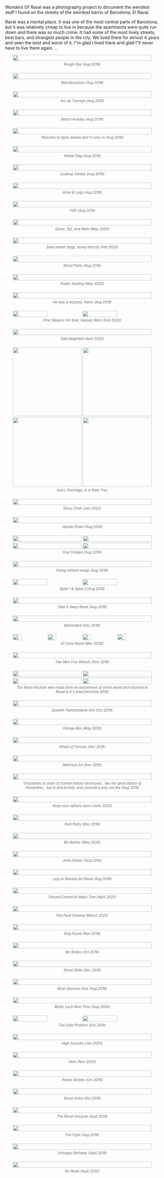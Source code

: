 Wonders Of Raval was a photography project to document the weirdest stuff I found on the streets of the weirdest barrio of Barcelona, El Raval. 
<div style="margin-bottom: 1em;">


Raval was a mental place. It was one of the most central parts of Barcelona, but it was relatively cheap to live in because the apartments were quite run down and there was so much crime. It had some of the most lively streets, best bars, and strangest people in the city. We lived there for almost 4 years and seen the best and worst of it. I"m glad I lived there and glad I"ll never have to live there again. ..
<div style="margin-bottom: 2em;">

<style>
.image-container {
  margin-bottom: 1.5em;
  width: 100%;
}
.image-container img {
  width: 100%;
  max-width: 100%;
  height: auto;
  loading: lazy;
}
.image-container figcaption {
  text-align: center;
  margin-top: 0.4em;
  font-style: italic;
  color: #666;
  font-size: 0.8em;
}
</style>

<div style="width: 90%; margin: 0 auto;">
<div style="display: flex; flex-direction: column;">
<div class="image-container">
<img src="smoking-parrot.jpg"/>
<figcaption>Rough Day (Aug 2019)</figcaption>
</div>
<div class="image-container">
<img src="bad-reception.jpg"/>
<figcaption>Bad Reception (Aug 2019)</figcaption>
</div>
<div class="image-container">
<img src="arc-de-triomph.jpg"/>
<figcaption>Arc de Triomph (Aug 2019)</figcaption>
</div>
<div class="image-container">
<img src="beach-holiday.jpg"/>
<figcaption>Beach Holiday (Aug 2019)</figcaption>
</div>
<div class="image-container">
<img src="unfriendly-spar.jpg"/>
<figcaption>Welcome to Spar, please don"t come in (Aug 2019)</figcaption>
</div>
<div class="image-container">
<img src="yellow-flag.jpg"/>
<figcaption>Yellow Flag (Aug 2019)</figcaption>
</div>
<div class="image-container">
<img src="looking-closley.jpg"/>
<figcaption>Looking Closley (Aug 2019)</figcaption>
</div>
<div class="image-container">
<img src="arms-and-legs.jpg"/>
<figcaption>Arms & Legs (Aug 2019)</figcaption>
</div>
<div class="image-container">
<img src="tgif.jpg"/>
<figcaption>TGIF (Aug 2019)</figcaption>
</div>
<div class="image-container">
<img src="meth-ping-pong.jpg"/>
<figcaption>Game, Set, and Meth (May 2020)</figcaption>
</div>
<div class="image-container">
<img src="save-plastic-bags.jpg"/>
<figcaption>Save plastic bags, dump directly (Feb 2020)</figcaption>
</div>
<div class="image-container">
<img src="street-party.jpg"/>
<figcaption>Street Party (Aug 2019)</figcaption>
</div>
<div class="image-container">
<img src="public-seating.jpg"/>
<figcaption>Public Seating (May 2020)</figcaption>
</div>
<div class="image-container">
<img src="he-was-a-wizzard-harry.jpg"/>
<figcaption>He was a wizzard, Harry (Aug 2019)</figcaption>
</div>
<div class="image-container">
<div style="display: flex; flex-direction: row; gap:2px">
<img src="pink-slippers-for-sale-heavily-worn.jpg" style="width: 50%"/>
<img src="pink-slippers.jpg" style="width: 50%"/>
</div>
<figcaption>Pink Slippers For Sale, Heavily Worn (Feb 2020)</figcaption>
</div>
<div class="image-container">
<img src="sala-baghdad.jpg"/>
<figcaption>Sala Baghdad (April 2020)</figcaption>
</div>
<div class="image-container">
<div style="display: flex; flex-direction: column">
<div style="display: grid; grid-template-columns: repeat(2, 1fr); gap: 4px;">
<img src="i-partridge-1.jpg" style="width: 100%; aspect-ratio: 1;" loading="lazy">
<img src="i-partridge-2.jpg" style="width: 100%; aspect-ratio: 1;" loading="lazy">
<img src="i-partridge-3.jpg" style="width: 100%; aspect-ratio: 1;" loading="lazy">
<img src="i-partridge-4.jpg" style="width: 100%; aspect-ratio: 1;" loading="lazy">
</div>
<figcaption>And I, Partridge, In A Palm Tree</figcaption>
</div>
</div>
<div class="image-container">
<img src="disco-chair.jpg"/>
<figcaption>Disco Chair (Jan 2020)</figcaption>
</div>
<div class="image-container">
<img src="upside-down.jpg"/>
<figcaption>Upside Down (Aug 2019)</figcaption>
</div>
<div class="image-container">
<div style="display: grid; grid-template-columns: repeat(2, 1fr); gap: 4px;">
<img src="fridge-open.jpg" />
<img src="fridge-leaning.jpg" />
<img src="fridge-robert.jpg" />
<img src="fridge-side.jpg" />
</div>
<figcaption>Four Fridges (Aug 2019)</figcaption>
</div>
<div class="image-container">
<img src="flying-without-wings.jpg"/>
<figcaption>Flying without wings (Aug 2019)</figcaption>
</div>
<div class="image-container">
<div style="display: flex; flex-direction: row; gap:2px">
<img src="splat.jpg" style="width: 50%"/>
<img src="splat-2.jpg" style="width: 50%"/>
</div>
<figcaption>Splat 1 & Splat 2 (Aug 2019)</figcaption>
</div>
<div class="image-container">
<img src="take-it-away-raval.jpg"/>
<figcaption>Take It Away Raval (Aug 2019)</figcaption>
</div>
<div class="image-container">
<img src="binheaded.jpg"/>
<figcaption>Binheaded (Dec 2019)</figcaption>
</div>
<div class="image-container">
<div style="display: flex; flex-direction: row; gap:2px">
<img src="fountain-shoes.jpg" style="width: 25%"/>
<img src="corte-raval-1.jpg" style="width: 25%"/>
<img src="corte-raval.jpg" style="width: 25%"/>
<img src="corte-raval-2.jpg" style="width: 25%"/>
</div>
<figcaption>El Corte Raval (Mar 2020)</figcaption>
</div>
<div class="image-container">
<img src="2-men-5-wheels.jpg"/>
<figcaption>Two Men Five Wheels (Nov 2019)</figcaption>
</div>
<div class="image-container">
<div style="display: grid; grid-template-columns: repeat(2, 1fr); gap: 4px;">
<img src="raval-recliner-old.jpg" />
<img src="raval-recliner-process.jpg" />
<img src="raval-recliner-rambla.jpg" />
<img src="raval-recliner-cccb.jpg" />
</div>
<figcaption>The Raval Recliner was made from an assortment of street wood and returned to Raval in it"s final form(Feb 2019)</figcaption>
</div>
<div class="image-container">
<img src="quentin.jpg"/>
<figcaption>Quentin Tantarantana-tino (Oct 2019)</figcaption>
</div>
<div class="image-container">
<img src="orange-box.jpg"/>
<figcaption>Orange Box (May 2020)</figcaption>
</div>
<div class="image-container">
<img src="wheel-of-fortune.jpg"/>
<figcaption>Wheel of Fortune (Dec 2019)</figcaption>
</div>
<div class="image-container">
<img src="mattress-art.jpg"/>
<figcaption>Mattress Art (Dec 2019)</figcaption>
</div>
<div class="image-container">
<img src="dvd-box.jpg"/>
<figcaption>Thousands of years of human history destroyed... like the great library of Alexandria... but in dvd format, and covered in piss not fire (Aug 2019)</figcaption>
</div>
<div class="image-container">
<img src="im-with-him.jpg"/>
<figcaption>Keep your options open (June 2020)</figcaption>
</div>
<div class="image-container">
<img src="pool-party.jpg"/>
<figcaption>Pool Party (Dec 2019)</figcaption>
</div>
<div class="image-container">
<img src="bin-barbie.jpg"/>
<figcaption>Bin Barbie (May 2020)</figcaption>
</div>
<div class="image-container">
<img src="arms-dealer.jpg"/>
<figcaption>Arms Dealer (Aug 2019)</figcaption>
</div>
<div class="image-container">
<img src="leg-rambla.jpg"/>
<figcaption>Leg on Rambla del Raval (Aug 2019)</figcaption>
</div>
<div class="image-container">
<img src="ground-control-to-major-tom.jpg"/>
<figcaption>Ground Control to Major Tom (April 2020)</figcaption>
</div>
<div class="image-container">
<img src="flat-pack-parking.jpg"/>
<figcaption>Flat Pack Parking (March 2020)</figcaption>
</div>
<div class="image-container">
<img src="dog-found.jpg"/>
<figcaption>Dog Found (Nov 2019)</figcaption>
</div>
<div class="image-container">
<img src="bin-snake.jpg"/>
<figcaption>Bin Snake (Oct 2019)</figcaption>
</div>
<div class="image-container">
<img src="street-dildo.jpg"/>
<figcaption>Street Dildo (Dec 2019)</figcaption>
</div>
<div class="image-container">
<img src="most-glorious-hole.jpg"/>
<figcaption>Most Glorious Hole (Aug 2019)</figcaption>
</div>
<div class="image-container">
<img src="better-luck-next-time.jpg"/>
<figcaption>Better Luck Next Time (Aug 2020)</figcaption>
</div>
<div class="image-container">
<div style="display: flex; flex-direction: row; gap:2px">
<img src="sofa-problem.jpg" style="width: 50%"/>
<img src="sofa-problem-2.jpg" style="width: 50%"/>
</div>
<figcaption>The Sofa Problem (Oct 2019)</figcaption>
</div>
<div class="image-container">
<img src="high-security.jpg"/>
<figcaption>High Security (Jan 2020)</figcaption>
</div>
<div class="image-container">
<img src="alien.jpg"/>
<figcaption>Alien (Nov 2020)</figcaption>
</div>
<div class="image-container">
<img src="plastic-bottles.jpg"/>
<figcaption>Plastic Bottles (Oct 2019)</figcaption>
</div>
<div class="image-container">
<img src="street-artist.jpg"/>
<figcaption>Street Artist (Oct 2019)</figcaption>
</div>
<div class="image-container">
<img src="raval-unicycle.jpg"/>
<figcaption>The Raval Unicycle (Sept 2019)</figcaption>
</div>
<div class="image-container">
<img src="fire-fight.jpg"/>
<figcaption>Fire Fight (Aug 2019)</figcaption>
</div>
<div class="image-container">
<img src="unhappy-birthday.jpg"/>
<figcaption>Unhappy Birthday (Sept 2019)</figcaption>
</div>
<div class="image-container">
<img src="de-nada.jpg"/>
<figcaption>De Nada (Sept 2020)</figcaption>
</div>
</div>
</div>
</div>







